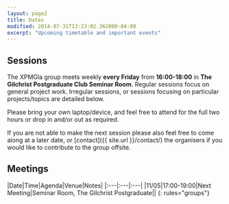 ```yaml
---
layout: page2
title: Dates
modified: 2014-07-31T13:23:02.362000-04:00
excerpt: "Upcoming timetable and important events"
---
```


## Sessions

The XPMGla group meets weekly **every Friday** from **16:00-18:00** in **The Gilchrist Postgraduate Club Seminar Room**. Regular sessions focus on general project work. Irregular sessions, or sessions focusing on particular projects/topics are detailed below.

Please bring your own laptop/device, and feel free to attend for the full two hours or drop in and/or out as required.

If you are not able to make the next session please also feel free to come along at a later date, or [contact]({{ site.url }}/contact/) the organisers if you would like to contribute to the group offsite.



## Meetings

|Date|Time|Agenda|Venue|Notes|
|:---|:---|:---|
|11/05|17:00-19:00|Next Meeting|Seminar Room, The Gilchrist Postgraduate||
{: rules="groups"}


<!---
## Past sessions

|Date|Agenda|Venue|Minutes|
|:---|:---|:---|:---|
|05/08|Digital Humanities abstract work|Room 201, 11 University Gardens||
|22/07|Project work|Room 201, 11 University Gardens||
|08/07|Project work|Room 201, 11 University Gardens||
|24/06|Strathclyde Summer Project (SSE) Prep|Room 201, 11 University Gardens||
|10/06|Project work|Room 201, 11 University Gardens||
|27/05|Project work|Room 201, 11 University Gardens||
|13/05|Project work|5C, Postgraduate Study Area (5th floor), Glasgow University Library||
|29/04|Project work|205, 5 University Gardens||
|15/04|Project work|205, 5 University Gardens||
|01/04|Reading in the Resonant Interval: David Mitchell's *Slade House* & *I_Bombadil*|205, 5 University Gardens|
|18/03|['Tweet This'](http://www.gla.ac.uk/media/media_442521_en.pdf)|205, 5 University Gardens||
|04/03|Crawl and parse demo|205, 5 University Gardens|[Link]({{ site.url }}/minutes-4th-march-2016/)|
|19/02|GitHub workshop / Landing page workshop|205, 5 University Gardens|[Link]({{ site.url }}/minutes-19th-february-2016/)|
|05/02|Introductory meeting|STELLA|[Link]({{ site.url }}/minutes-5th-february-2016/)|
{: rules="groups"}

--->

<!---
## Interesting events

Events that might be interesting to group members will be posted here, and everyone is welcome to contribute.

|Date|Title|Description|Link
{: rules="groups"}

--->
